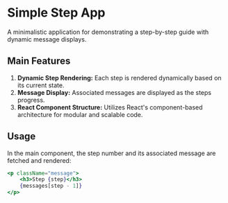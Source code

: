# Simple Step App

A minimalistic application for demonstrating a step-by-step guide with dynamic message displays.

## Main Features

1. **Dynamic Step Rendering:** Each step is rendered dynamically based on its current state.
2. **Message Display:** Associated messages are displayed as the steps progress.
3. **React Component Structure:** Utilizes React's component-based architecture for modular and scalable code.

## Usage

In the main component, the step number and its associated message are fetched and rendered:

```jsx
<p className="message">
    <h3>Step {step}</h3>
    {messages[step - 1]}
</p>
